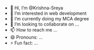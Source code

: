 - 👋 Hi, I’m @Krishna-Sreya
- 👀 I’m interested in web development
- 🌱 I’m currently doing my MCA degree
- 💞️ I’m looking to collaborate on ...
- 📫 How to reach me ...
- 😄 Pronouns: ...
- ⚡ Fun fact: ...

<!---
Krishna-Sreya/Krishna-Sreya is a ✨ special ✨ repository because its `README.md` (this file) appears on your GitHub profile.
You can click the Preview link to take a look at your changes.
--->
